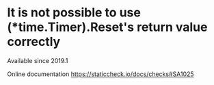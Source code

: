 # It is not possible to use (*time.Timer).Reset's return value correctly

Available since
    2019.1

Online documentation
    https://staticcheck.io/docs/checks#SA1025
